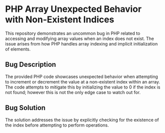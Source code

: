 # PHP Array Unexpected Behavior with Non-Existent Indices

This repository demonstrates an uncommon bug in PHP related to accessing and modifying array values when an index does not exist.  The issue arises from how PHP handles array indexing and implicit initialization of elements.

## Bug Description
The provided PHP code showcases unexpected behavior when attempting to increment or decrement the value at a non-existent index within an array. The code attempts to mitigate this by initializing the value to 0 if the index is not found; however this is not the only edge case to watch out for.

## Bug Solution
The solution addresses the issue by explicitly checking for the existence of the index before attempting to perform operations.
